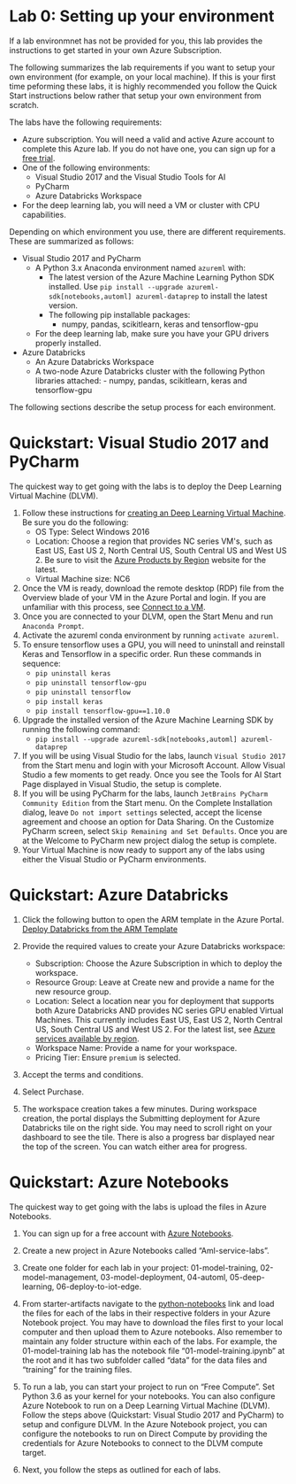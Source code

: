 # Lab 0: Setting up your environment 

If a lab environmnet has not be provided for you, this lab provides the instructions to get started in your own Azure Subscription.

The following summarizes the lab requirements if you want to setup your own environment (for example, on your local machine). If this is your first time peforming these labs, it is highly recommended you follow the Quick Start instructions below rather that setup your own environment from scratch.

The labs have the following requirements:
- Azure subscription. You will need a valid and active Azure account to complete this Azure lab. If you do not have one, you can sign up for a [free trial](https://azure.microsoft.com/en-us/free/).
- One of the following environments:
    - Visual Studio 2017 and the Visual Studio Tools for AI 
    - PyCharm
    - Azure Databricks Workspace
- For the deep learning lab, you will need a VM or cluster with CPU capabilities.

Depending on which environment you use, there are different requirements. These are summarized as follows:
- Visual Studio 2017 and PyCharm
    - A Python 3.x Anaconda environment named `azureml` with:
        - The latest version of the Azure Machine Learning Python SDK installed. Use `pip install --upgrade azureml-sdk[notebooks,automl] azureml-dataprep` to install the latest version.
        - The following pip installable packages:
            - numpy, pandas, scikitlearn, keras and tensorflow-gpu 
    - For the deep learning lab, make sure you have your GPU drivers properly installed.
- Azure Databricks
    - An Azure Databricks Workspace
    - A two-node Azure Databricks cluster with the following Python libraries attached:
            - numpy, pandas, scikitlearn, keras and tensorflow-gpu

The following sections describe the setup process for each environment.

# Quickstart: Visual Studio 2017 and PyCharm
The quickest way to get going with the labs is to deploy the Deep Learning Virtual Machine (DLVM). 

1. Follow these instructions for [creating an Deep Learning Virtual Machine](https://docs.microsoft.com/en-us/azure/machine-learning/data-science-virtual-machine/provision-deep-learning-dsvm). Be sure you do the following:
    - OS Type: Select Windows 2016
    - Location: Choose a region that provides NC series VM's, such as East US, East US 2, North Central US, South Central US and West US 2. Be sure to visit the [Azure Products by Region](https://azure.microsoft.com/regions/services/) website for the latest.
    - Virtual Machine size: NC6
2. Once the VM is ready, download the remote desktop (RDP) file from the Overview blade of your VM in the Azure Portal and login. If you are unfamiliar with this process, see [Connect to a VM](https://docs.microsoft.com/en-us/azure/virtual-machines/windows/connect-logon).
3. Once you are connected to your DLVM, open the Start Menu and run `Anaconda Prompt`. 
4. Activate the azureml conda environment by running `activate azureml`.
5. To ensure tensorflow uses a GPU, you will need to uninstall and reinstall Keras and Tensorflow in a specific order. Run these commands in sequence:
    - `pip uninstall keras`
    - `pip uninstall tensorflow-gpu`
    - `pip uninstall tensorflow`
    - `pip install keras`
    - `pip install tensorflow-gpu==1.10.0`
 6. Upgrade the installed version of the Azure Machine Learning SDK by running the following command:
    - `pip install --upgrade azureml-sdk[notebooks,automl] azureml-dataprep`
7. If you will be using Visual Studio for the labs, launch `Visual Studio 2017` from the Start menu and login with your Microsoft Account. Allow Visual Studio a few moments to get ready. Once you see the Tools for AI Start Page displayed in Visual Studio, the setup is complete.
8. If you will be using PyCharm for the labs, launch `JetBrains PyCharm Community Edition` from the Start menu. On the Complete Installation dialog, leave `Do not import settings` selected, accept the license agreement and choose an option for Data Sharing. On the Customize PyCharm screen, select `Skip Remaining and Set Defaults`. Once you are at the Welcome to PyCharm new project dialog the setup is complete.
9. Your Virtual Machine is now ready to support any of the labs using either the Visual Studio or PyCharm environments.     


# Quickstart: Azure Databricks

1. Click the following button to open the ARM template in the Azure Portal.
[Deploy Databricks from the ARM Template](https://portal.azure.com/#create/Microsoft.Template/uri/https%3A%2F%2Fraw.githubusercontent.com%2FAzure%2Fazure-quickstart-templates%2Fmaster%2F101-databricks-workspace%2Fazuredeploy.json)

2. Provide the required values to create your Azure Databricks workspace:
    - Subscription: Choose the Azure Subscription in which to deploy the workspace.
    - Resource Group: Leave at Create new and provide a name for the new resource group.
    - Location: Select a location near you for deployment that supports both Azure Databricks AND provides NC series GPU enabled Virtual Machines. This currently includes East US, East US 2, North Central US, South Central US and West US 2. For the latest list, see [Azure services available by region](https://azure.microsoft.com/regions/services/).
    - Workspace Name: Provide a name for your workspace.
    - Pricing Tier: Ensure `premium` is selected.

3. Accept the terms and conditions.
4. Select Purchase. 
5. The workspace creation takes a few minutes. During workspace creation, the portal displays the Submitting deployment for Azure Databricks tile on the right side. You may need to scroll right on your dashboard to see the tile. There is also a progress bar displayed near the top of the screen. You can watch either area for progress.

# Quickstart: Azure Notebooks

The quickest way to get going with the labs is upload the files in Azure Notebooks. 

1. You can sign up for a free account with [Azure Notebooks](https://notebooks.azure.com/).

2. Create a new project in Azure Notebooks called “Aml-service-labs”.

3. Create one folder for each lab in your project:  01-model-training, 02-model-management, 03-model-deployment, 04-automl, 05-deep-learning, 06-deploy-to-iot-edge.

4. From starter-artifacts navigate to the [python-notebooks](https://github.com/solliancenet/azure-machine-learning-service-labs/tree/master/starter-artifacts/python-notebooks) link and load the files for each of the labs in their respective folders in your Azure Notebook project. You may have to download the files first to your local computer and then upload them to Azure notebooks. Also remember to maintain any folder structure within each of the labs. For example, the 01-model-training lab has the notebook file “01-model-training.ipynb” at the root and it has two subfolder called “data” for the data files and “training” for the training files.

5. To run a lab, you can start your project to run on “Free Compute”. Set Python 3.6 as your kernel for your notebooks. You can also configure Azure Notebook to run on a Deep Learning Virtual Machine (DLVM). Follow the steps above (Quickstart: Visual Studio 2017 and PyCharm) to setup and configure DLVM. In the Azure Notebook project, you can configure the notebooks to run on Direct Compute by providing the credentials for Azure Notebooks to connect to the DLVM compute target.

6. Next, you follow the steps as outlined for each of labs.
